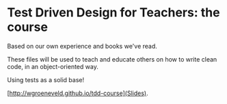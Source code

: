 # Test Driven Design for Teachers: the course

Based on our own experience and books we've read. 

These files will be used to teach and educate others on how to write clean code, in an object-oriented way.

Using tests as a solid base!

[http://wgroeneveld.github.io/tdd-course](Slides).